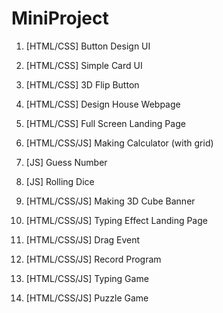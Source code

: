 # MiniProject

1. [HTML/CSS] Button Design UI

2. [HTML/CSS] Simple Card UI

3. [HTML/CSS] 3D Flip Button

4. [HTML/CSS] Design House Webpage

5. [HTML/CSS] Full Screen Landing Page

6. [HTML/CSS/JS] Making Calculator (with grid)

7. [JS] Guess Number

8. [JS] Rolling Dice

9. [HTML/CSS/JS] Making 3D Cube Banner

10. [HTML/CSS/JS] Typing Effect Landing Page

11. [HTML/CSS/JS] Drag Event

12. [HTML/CSS/JS] Record Program

13. [HTML/CSS/JS] Typing Game

14. [HTML/CSS/JS] Puzzle Game
